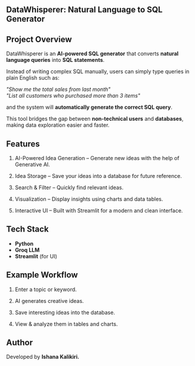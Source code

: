 ## DataWhisperer: Natural Language to SQL Generator

##  Project Overview

DataWhisperer is an **AI-powered SQL generator** that converts **natural language queries** into **SQL statements**. 

Instead of writing complex SQL manually, users can simply type queries in plain English such as:  

*"Show me the total sales from last month"*  
*"List all customers who purchased more than 3 items"*  

and the system will **automatically generate the correct SQL query**.  

This tool bridges the gap between **non-technical users** and **databases**, making data exploration easier and faster.

## Features

1. AI-Powered Idea Generation – Generate new ideas with the help of Generative AI.

2. Idea Storage – Save your ideas into a database for future reference.

3. Search & Filter – Quickly find relevant ideas.

4. Visualization – Display insights using charts and data tables.

5. Interactive UI – Built with Streamlit for a modern and clean interface.

## Tech Stack

* **Python**
* **Groq LLM**
* **Streamlit** (for UI)

## Example Workflow

1. Enter a topic or keyword.

2. AI generates creative ideas.

3. Save interesting ideas into the database.

4. View & analyze them in tables and charts.

## Author

Developed by **Ishana Kalikiri.**